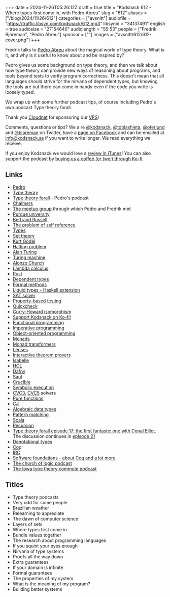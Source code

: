 +++
date = 2024-11-26T05:26:12Z
draft = true
title = "Kodsnack 612 - Where types first come in, with Pedro Abreu"
slug = "612"
aliases = ["/blog/2024/11/26/612"]
categories = ["avsnitt"]
audiofile = "https://traffic.libsyn.com/kodsnack/612.mp3"
libsynid = "34137491"
english = true
audiosize = "27154640"
audiolength = "55:53"
people = ["Fredrik Björeman", "Pedro Abreu"]
sponsor = [""]
images = ["avsnitt/612/612-cover.png"]
+++

Fredrik talks to [Pedro Abreu](https://pedroabreu0.github.io/) about the magical world of type theory. What is it, and why is it useful to know about and be inspired by?

Pedro gives us some background on type theory, and then we talk about how type theory can provide new ways of reasoning about programs, and tools beyond tests to verify program correctness. This doesn't mean that all languages should strive for the nirvana of dependent types, but knowing the tools are out there can come in handy even if the code you write is loosely typed.

We wrap up with some further podcast tips, of course including Pedro's own podcast Type theory forall.

Thank you [Cloudnet](http://www.cloudnet.se) for sponsoring our [VPS](http://en.wikipedia.org/wiki/Virtual_private_server)!

Comments, questions or tips? We a	re [@kodsnack](https://www.twitter.com/kodsnack), [@tobiashieta](https://www.twitter.com/tobiashieta), [@oferlund](https://twitter.com/oferlund) and [@bjoreman](https://www.twitter.com/bjoreman) on Twitter, have a [page on Facebook](https://www.facebook.com/kodsnack) and can be emailed at [info@kodsnack.se](mailto:info@kodsnack.se) if you want to write longer. We read everything we receive.

If you enjoy Kodsnack we would love a [review in iTunes](http://itunes.apple.com/se/podcast/kodsnack/id561631498?l=en)! You can also support the podcast by <a href="https://ko-fi.com/kodsnack" rel="payment">buying us a coffee (or two!) through Ko-fi</a>.

## Links ##
* [Pedro](https://pedroabreu0.github.io/)
* [Type theory](https://en.wikipedia.org/wiki/Type_theory)
* [Type theory forall](https://www.typetheoryforall.com/) - Pedro's podcast
* [Chalmers](https://en.wikipedia.org/wiki/Chalmers_University_of_Technology)
* [The meetup group](https://www.meetup.com/got-lambda/events/302872130/) through which Pedro and Fredrik met
* [Purdue university](https://en.wikipedia.org/wiki/Purdue_University)
* [Bertrand Russell](https://en.wikipedia.org/wiki/Bertrand_Russell)
* [The problem of self reference](https://en.wikipedia.org/wiki/Self-reference#In_logic,_mathematics_and_computing)
* [Types](https://en.wikipedia.org/wiki/Data_type)
* [Set theory](https://en.wikipedia.org/wiki/Set_theory)
* [Kurt Gödel](https://en.wikipedia.org/wiki/Kurt_G%C3%B6del)
* [Halting problem](https://en.wikipedia.org/wiki/Halting_problem)
* [Alan Turing](https://en.wikipedia.org/wiki/Alan_Turing)
* [Turing machine](https://en.wikipedia.org/wiki/Turing_machine)
* [Alonzo Church](https://en.wikipedia.org/wiki/Alonzo_Church)
* [Lambda calculus](https://en.wikipedia.org/wiki/Lambda_calculus)
* [Rust](https://en.wikipedia.org/wiki/Rust_%28programming_language%29)
* [Dependent types](https://en.wikipedia.org/wiki/Dependent_type)
* [Formal methods](https://en.wikipedia.org/wiki/Formal_methods)
* [Liquid types - Haskell extension](https://ucsd-progsys.github.io/liquidhaskell/)
* [SAT solver](https://en.wikipedia.org/wiki/SAT_solver)
* [Property-based testing](https://hypothesis.works/articles/what-is-property-based-testing/)
* [Quickcheck](https://en.wikipedia.org/wiki/QuickCheck)
* [Curry-Howard isomorphism](https://en.wikipedia.org/wiki/Curry%E2%80%93Howard_correspondence)
* [Support Kodsnack on Ko-fi!](https://ko-fi.com/kodsnack)
* [Functional programming](https://en.wikipedia.org/wiki/Functional_programming)
* [Imperative programming](https://en.wikipedia.org/wiki/Imperative_programming)
* [Object-oriented programming](https://en.wikipedia.org/wiki/Object-oriented_programming)
* [Monads](https://en.wikipedia.org/wiki/Monad_%28functional_programming%29)
* [Monad transformers](https://en.wikipedia.org/wiki/Monad_transformer)
* [Lenses](https://tech.fpcomplete.com/haskell/tutorial/lens/)
* [Interactive theorem provers](https://en.wikipedia.org/wiki/Proof_assistant)
* [Isabelle](https://en.wikipedia.org/wiki/Isabelle_%28proof_assistant%29)
* [HOL](https://en.wikipedia.org/wiki/HOL_%28proof_assistant%29)
* [Dafny](https://en.wikipedia.org/wiki/Dafny)
* [Saul](https://github.com/CogComp/saul)
* [Crucible](https://github.com/GaloisInc/crucible)
* [Symbolic execution](https://en.wikipedia.org/wiki/Symbolic_execution)
* [CVC3](https://cs.nyu.edu/acsys/cvc3/), [CVC5](https://cvc5.github.io/) solvers
* [Pure functions](https://en.wikipedia.org/wiki/Pure_function)
* [C#](https://en.wikipedia.org/wiki/C_Sharp_%28programming_language%29)
* [Algebraic data types](https://en.wikipedia.org/wiki/Algebraic_data_type)
* [Pattern matching](https://en.wikipedia.org/wiki/Pattern_matching)
* [Scala](https://en.wikipedia.org/wiki/Scala_%28programming_language%29)
* [Recursion](https://en.wikipedia.org/wiki/Recursion)
* [Type theory forall episode 17: the first fantastic one with Conal Elliot](https://www.typetheoryforall.com/episodes/the-lost-elegance-of-computation). The discussion continues in [episode 21](https://www.typetheoryforall.com/episodes/denotational-design)
* [Denotational types](https://en.wikipedia.org/wiki/Denotational_semantics#Denotations_of_data_types)
* [Coq](https://en.wikipedia.org/wiki/Coq_%28software%29)
* [IRC](https://en.wikipedia.org/wiki/IRC)
* [Software foundations - about Coq and a lot more](https://softwarefoundations.cis.upenn.edu/lf-current/toc.html)
* [The church of logic podcast](https://www.youtube.com/playlist?list=PLp0rGqHGDBtMcV6HqLkUa-PihSgAOAInw)
* [The Iowa type theory commute podcast](https://homepage.cs.uiowa.edu/~astump/ittc.html)

## Titles ##
* Type theory podcasts
* Very odd for some people
* Brazilian weather
* Relearning to appreciate
* The dawn of computer science
* Layers of sets
* Where types first come in
* Bundle values together
* The research about programming languages
* If you squint your eyes enough
* Nirvana of type systems
* Proofs all the way down
* Extra guarantees
* If your domain is infinite
* Formal guarantees
* The properties of my system
* What is the meaning of my program?
* Building better systems